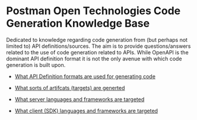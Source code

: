# Postman Open Technologies Code Generation Knowledge Base
Dedicated to knowledge regarding code generation from (but perhaps not limited to) API definitions/sources. The aim is to provide questions/answers related to the use of code generation related to APIs. While OpenAPI is the dominant API definition format it is not the only avenue with which code generation is built upon.

- [What API Definition formats are used for generating code](https://github.com/postman-open-technologies/knowledge-base/blob/main/codegen/qa.md#What-api-definition-formats)

- [What sorts of artifcats (targets) are generted](https://github.com/postman-open-technologies/knowledge-base/blob/main/codegen/qa.md#What-sort-of-artifacts-are-generated)

- [What server languages and frameworks are targeted](https://github.com/postman-open-technologies/knowledge-base/blob/main/codegen/qa.md#What-server-languages-and-frameworks-are-targeted)

- [What client (SDK) languages and frameworks are targeted](https://github.com/postman-open-technologies/knowledge-base/blob/main/codegen/qa.md#What-client-sdk-languages-and-frameworks-are-targeted)